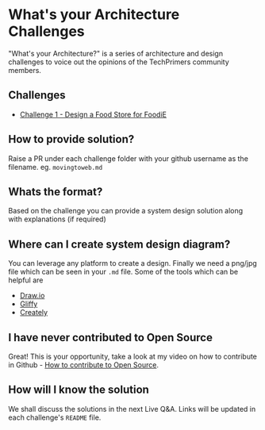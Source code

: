 # What's your Architecture Challenges
"What's your Architecture?" is a series of architecture and design challenges to voice out the opinions of the TechPrimers community members.

## Challenges
- [Challenge 1 - Design a Food Store for FoodiE](./challenge-1)

## How to provide solution?
Raise a PR under each challenge folder with your github username as the filename. eg. `movingtoweb.md`

## Whats the format?
Based on the challenge you can provide a system design solution along with explanations (if required)

## Where can I create system design diagram?
You can leverage any platform to create a design. Finally we need a png/jpg file which can be seen in your `.md` file. Some of the tools which can be helpful are 
- [Draw.io](http://draw.io/)
- [Gliffy](https://gliffy.com/)
- [Creately](https://creately.com/)

## I have never contributed to Open Source
Great! This is your opportunity, take a look at my video on how to contribute in Github - [How to contribute to Open Source](https://www.youtube.com/watch?v=LvkRaIKX1L8).

## How will I know the solution
We shall discuss the solutions in the next Live Q&A. Links will be updated in each challenge's `README` file.
